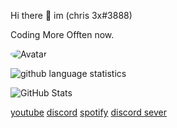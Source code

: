 Hi there 👋 im (chris 3x#3888)

Coding More Offten now.

<img src="https://cdn.discordapp.com/attachments/775212346401620018/781547766890496030/IMG_exlaqu.gif" alt="Avatar" style="border-radius: 75%;">

![github language statistics](https://github-readme-stats.vercel.app/api/top-langs/?username=unlogable&show_icons=true&layout=compact&theme=tokyonight)

![GitHub Stats](https://github-readme-stats.vercel.app/api?username=unlogable&show_icons=true&theme=dark)


<a href="https://www.https://www.youtube.com/channel/UCxMk-osy-Ar3LYSlPLX6WZg">youtube</a>
<a href="https://dsc.bio/treeshing">discord</a>
<a href="https://open.spotify.com/user/wxx8fw2khtw68ur1qxjt3iasf">spotify</a>
<a href="https://discord.gg/summers">discord sever</a>
